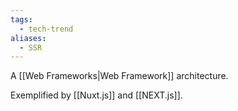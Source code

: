 ```yaml
---
tags:
  - tech-trend
aliases:
  - SSR
---
```

A [[Web Frameworks|Web Framework]] architecture.

Exemplified by [[Nuxt.js]] and [[NEXT.js]].

